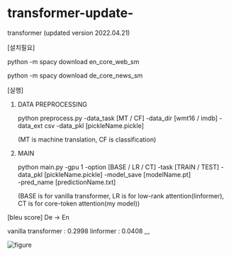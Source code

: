 # transformer-update-
transformer (updated version 2022.04.21)


	
[설치필요]

 python -m spacy download en_core_web_sm


 python -m spacy download de_core_news_sm


[실행]
1. DATA PREPROCESSING
 
	 python preprocess.py -data_task [MT / CF] -data_dir [wmt16 / imdb] -data_ext csv -data_pkl [pickleName.pickle]
	 
	 (MT is machine translation, CF is classification)

2. MAIN 

	python main.py -gpu 1 -option [BASE / LR / CT] -task [TRAIN / TEST] -data_pkl [pickleName.pickle] -model_save [modelName.pt]  
	-pred_name [predictionName.txt]
	
	(BASE is for vanilla transformer, LR is for low-rank attention(linformer), CT is for core-token attention(my model))
	
	
	
[bleu score] De -> En


vanilla transformer : 0.2998
linformer : 0.0408 ,,,
	
![figure](https://user-images.githubusercontent.com/76892989/164385253-f8a784bd-df55-4ac1-a3d8-d34c80c321f2.png)

